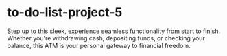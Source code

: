 # to-do-list-project-5
 Step up to this sleek, experience seamless functionality from start to finish. Whether you're withdrawing cash, depositing funds, or checking your balance, this ATM is your personal gateway to financial freedom.
